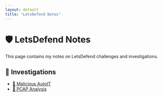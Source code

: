 ```yaml
---
layout: default
title: "LetsDefend Notes"
---
```


# 🛡️ LetsDefend Notes

This page contains my notes on LetsDefend challenges and investigations.

## 📌 Investigations

- [🐍 Malicious AutoIT](./letsdefend/malicious-autoit.md)
- [📡 PCAP Analysis](./letsdefend/pcap-analysis.md)
